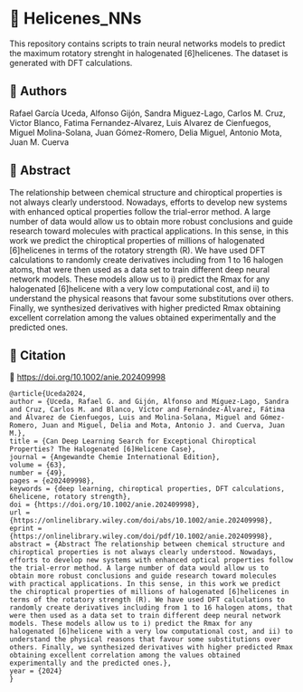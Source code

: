 # 📄 Helicenes_NNs

This repository contains scripts to train neural networks models to predict the maximum rotatory strenght in halogenated [6]helicenes. The dataset is generated with DFT calculations.

## 👥 Authors

Rafael García Uceda, Alfonso Gijón, Sandra Miguez-Lago, Carlos M. Cruz, Victor Blanco, Fatima Fernandez-Alvarez, Luis Alvarez de Cienfuegos, Miguel Molina-Solana, Juan Gómez-Romero, Delia Miguel, Antonio Mota, Juan M. Cuerva 

## 📖 Abstract

The relationship between chemical structure and chiroptical properties is not always clearly understood. Nowadays, efforts to develop new systems with enhanced optical properties follow the trial-error method. A large number of data would allow us to obtain more robust conclusions and guide research toward molecules with practical applications. In this sense, in this work we predict the chiroptical properties of millions of halogenated [6]helicenes in terms of the rotatory strength (R). We have used DFT calculations to randomly create derivatives including from 1 to 16 halogen atoms, that were then used as a data set to train different deep neural network models. These models allow us to i) predict the Rmax for any halogenated [6]helicene with a very low computational cost, and ii) to understand the physical reasons that favour some substitutions over others. Finally, we synthesized derivatives with higher predicted Rmax obtaining excellent correlation among the values obtained experimentally and the predicted ones.

## 📝 Citation
🔗 https://doi.org/10.1002/anie.202409998

```
@article{Uceda2024,
author = {Uceda, Rafael G. and Gijón, Alfonso and Míguez-Lago, Sandra and Cruz, Carlos M. and Blanco, Víctor and Fernández-Álvarez, Fátima and Álvarez de Cienfuegos, Luis and Molina-Solana, Miguel and Gómez-Romero, Juan and Miguel, Delia and Mota, Antonio J. and Cuerva, Juan M.},
title = {Can Deep Learning Search for Exceptional Chiroptical Properties? The Halogenated [6]Helicene Case},
journal = {Angewandte Chemie International Edition},
volume = {63},
number = {49},
pages = {e202409998},
keywords = {deep learning, chiroptical properties, DFT calculations, 6helicene, rotatory strength},
doi = {https://doi.org/10.1002/anie.202409998},
url = {https://onlinelibrary.wiley.com/doi/abs/10.1002/anie.202409998},
eprint = {https://onlinelibrary.wiley.com/doi/pdf/10.1002/anie.202409998},
abstract = {Abstract The relationship between chemical structure and chiroptical properties is not always clearly understood. Nowadays, efforts to develop new systems with enhanced optical properties follow the trial-error method. A large number of data would allow us to obtain more robust conclusions and guide research toward molecules with practical applications. In this sense, in this work we predict the chiroptical properties of millions of halogenated [6]helicenes in terms of the rotatory strength (R). We have used DFT calculations to randomly create derivatives including from 1 to 16 halogen atoms, that were then used as a data set to train different deep neural network models. These models allow us to i) predict the Rmax for any halogenated [6]helicene with a very low computational cost, and ii) to understand the physical reasons that favour some substitutions over others. Finally, we synthesized derivatives with higher predicted Rmax obtaining excellent correlation among the values obtained experimentally and the predicted ones.},
year = {2024}
}
